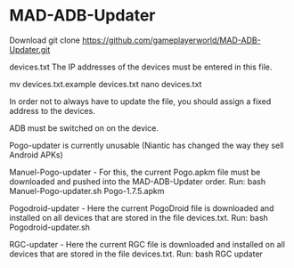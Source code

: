 # MAD-ADB-Updater
Download
git clone https://github.com/gameplayerworld/MAD-ADB-Updater.git

devices.txt
The IP addresses of the devices must be entered in this file.

mv devices.txt.example devices.txt
nano devices.txt

In order not to always have to update the file, you should assign a fixed address to the devices.

ADB must be switched on on the device.

Pogo-updater is currently unusable (Niantic has changed the way they sell Android APKs)

Manuel-Pogo-updater - For this, the current Pogo.apkm file must be downloaded and pushed into the MAD-ADB-Updater order.
Run: bash Manuel-Pogo-updater.sh Pogo-1.7.5.apkm

Pogodroid-updater - Here the current PogoDroid file is downloaded and installed on all devices that are stored in the file devices.txt.
Run: bash Pogodroid-updater.sh

RGC-updater - Here the current RGC file is downloaded and installed on all devices that are stored in the file devices.txt.
Run: bash RGC updater
